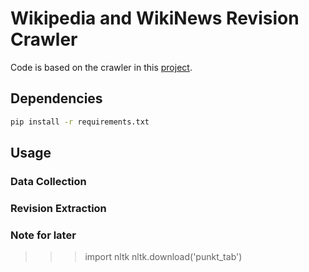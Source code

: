 # Wikipedia and WikiNews Revision Crawler

Code is based on the crawler in this [project](https://github.com/vipulraheja/iterater).

## Dependencies

```bash
pip install -r requirements.txt
```

## Usage

### Data Collection

### Revision Extraction

### Note for later

  >>> import nltk
  >>> nltk.download('punkt_tab')
